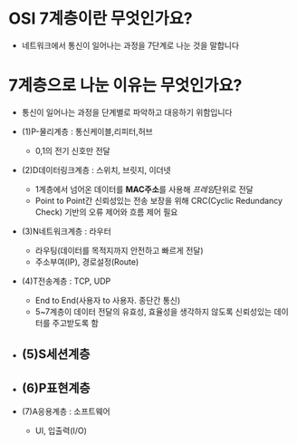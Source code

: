 # OSI 7계층이란 무엇인가요?
- 네트워크에서 통신이 일어나는 과정을 7단계로 나눈 것을 말합니다
# 7계층으로 나눈 이유는 무엇인가요?
- 통신이 일어나는 과정을 단계별로 파악하고 대응하기 위함입니다

- (1)P-물리계층 : 통신케이블,리피터,허브
  - 0,1의 전기 신호만 전달
- (2)D데이터링크계층 : 스위치, 브릿지, 이더넷
  - 1계층에서 넘어온 데이터를 **MAC주소**를 사용해 *프레임*단위로 전달
  - Point to Point간 신뢰성있는 전송 보장을 위해 CRC(Cyclic Redundancy Check) 기반의 오류 제어와 흐름 제어 필요 
- (3)N네트워크계층 : 라우터
  - 라우팅(데이터를 목적지까지 안전하고 빠르게 전달)
  - 주소부여(IP), 경로설정(Route)  
- (4)T전송계층 : TCP, UDP 
  - End to End(사용자 to 사용자. 종단간 통신) 
  - 5~7계층이 데이터 전달의 유효성, 효율성을 생각하지 않도록 신뢰성있는 데이터를 주고받도록 함 
- (5)S세션계층
  - 
- (6)P표현계층
  - 
- (7)A응용계층 : 소프트웨어
  - UI, 입출력(I/O) 

